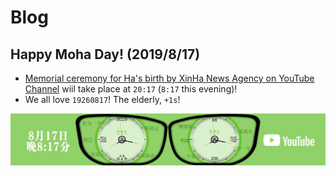 # Blog

## Happy Moha Day! (2019/8/17)
- [Memorial ceremony for Ha's birth by XinHa News Agency on YouTube Channel](https://www.youtube.com/channel/UC-7ePWJiC5sX0ul434Wj0uQ) wiil take place at `20:17` (`8:17` this evening)!
- We all love `19260817`! The elderly, `+1s`!

![Frog](/assets/img/xinha.jpg)
